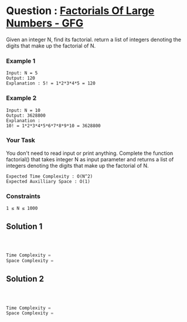 # Question : [Factorials Of Large Numbers - GFG](https://www.geeksforgeeks.org/problems/factorials-of-large-numbers2508/1)

Given an integer N, find its factorial. return a list of integers denoting the digits that make up the factorial of N.

### Example 1

```plaintext
Input: N = 5
Output: 120
Explanation : 5! = 1*2*3*4*5 = 120
```

### Example 2

```plaintext
Input: N = 10
Output: 3628800
Explanation :
10! = 1*2*3*4*5*6*7*8*9*10 = 3628800
```

### Your Task

You don't need to read input or print anything. Complete the function factorial() that takes integer N as input parameter and returns a list of integers denoting the digits that make up the factorial of N.

```plaintext
Expected Time Complexity : O(N^2)
Expected Auxilliary Space : O(1)
```

### Constraints

`1 ≤ N ≤ 1000`

## Solution 1

```Cpp



Time Complexity =
Space Complexity =
```

## Solution 2

```Cpp



Time Complexity =
Space Complexity =
```
